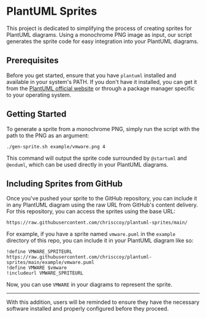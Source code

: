 
# PlantUML Sprites

This project is dedicated to simplifying the process of creating sprites for PlantUML diagrams. Using a monochrome PNG image as input, our script generates the sprite code for easy integration into your PlantUML diagrams.

## Prerequisites

Before you get started, ensure that you have `plantuml` installed and available in your system's PATH. If you don't have it installed, you can get it from the [PlantUML official website](http://plantuml.com/starting) or through a package manager specific to your operating system.

## Getting Started

To generate a sprite from a monochrome PNG, simply run the script with the path to the PNG as an argument:

```
./gen-sprite.sh example/vmware.png 4
```

This command will output the sprite code surrounded by `@startuml` and `@enduml`, which can be used directly in your PlantUML diagrams.

## Including Sprites from GitHub

Once you've pushed your sprite to the GitHub repository, you can include it in any PlantUML diagram using the raw URL from GitHub's content delivery. For this repository, you can access the sprites using the base URL:

```
https://raw.githubusercontent.com/chrisccoy/plantuml-sprites/main/
```

For example, if you have a sprite named `vmware.puml` in the `example` directory of this repo, you can include it in your PlantUML diagram like so:

```
!define VMWARE_SPRITEURL https://raw.githubusercontent.com/chrisccoy/plantuml-sprites/main/example/vmware.puml
!define VMWARE $vmware
!includeurl VMWARE_SPRITEURL
```

Now, you can use `VMWARE` in your diagrams to represent the sprite.

---

With this addition, users will be reminded to ensure they have the necessary software installed and properly configured before they proceed.
